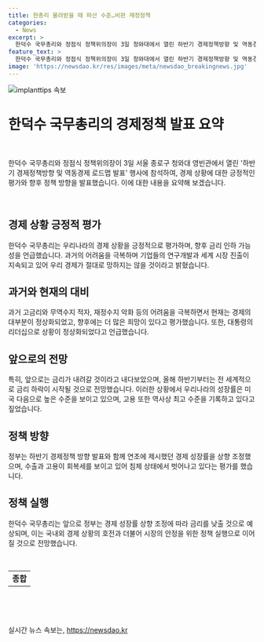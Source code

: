 ```yaml
---
title: 한총리 물려받을 때 파산 수준…비판 재정정책
categories:
  - News
excerpt: >
  한덕수 국무총리와 정점식 정책위의장이 3일 청와대에서 열린 하반기 경제정책방향 및 역동경제 로드맵 발표 행사에 참석하여 대화하였다. 한 총리는 우리 경제 상황을 긍정적으로 평가하며 향후 금리 인하 가능성을 언급했고, 과거의 어려움을 극복한 대통령의 리더십을 찬양했다. 또한 앞으로의 경제 전망을 긍정적으로 전망하며, 금리 하락과 성장률 상승을 예상했다. 정부는 하반기 경제 성장률을 상향 조정하고 수출과 고용의 회복세를 확인했다.
feature_text: >
  한덕수 국무총리와 정점식 정책위의장이 3일 청와대에서 열린 하반기 경제정책방향 및 역동경제 로드맵 발표 행사에 참석하여 대화하였다. 한 총리는 우리 경제 상황을 긍정적으로 평가하며 향후 금리 인하 가능성을 언급했고, 과거의 어려움을 극복한 대통령의 리더십을 찬양했다. 또한 앞으로의 경제 전망을 긍정적으로 전망하며, 금리 하락과 성장률 상승을 예상했다. 정부는 하반기 경제 성장률을 상향 조정하고 수출과 고용의 회복세를 확인했다.
image: 'https://newsdao.kr/res/images/meta/newsdao_breakingnews.jpg'
---
```


<p><img src="https://newsdao.kr/res/images/meta/newsdao_breakingnews.jpg" alt="implanttips 속보" /></p>

<h1 data-ke-size="size32">한덕수 국무총리의 경제정책 발표 요약</h1>

<p data-ke-size="size16">&nbsp;</p>

<p>한덕수 국무총리와 정점식 정책위의장이 3일 서울 종로구 청와대 영빈관에서 열린 '하반기 경제정책방향 및 역동경제 로드맵 발표' 행사에 참석하여, 경제 상황에 대한 긍정적인 평가와 향후 정책 방향을 발표했습니다. 이에 대한 내용을 요약해 보겠습니다.</p>

<p data-ke-size="size16">&nbsp;</p>

<h2 data-ke-size="size26">경제 상황 긍정적 평가</h2>

<p data-ke-size="size16">한덕수 국무총리는 우리나라의 경제 상황을 긍정적으로 평가하며, 향후 금리 인하 가능성을 언급했습니다. 과거의 어려움을 극복하며 기업들의 연구개발과 세계 시장 진출이 지속되고 있어 우리 경제가 절대로 망하지는 않을 것이라고 밝혔습니다.</p>

<h2 data-ke-size="size26">과거와 현재의 대비</h2>

<p data-ke-size="size16">과거 고금리와 무역수지 적자, 재정수지 악화 등의 어려움을 극복하면서 현재는 경제의 대부분이 정상화되었고, 향후에는 더 많은 희망이 있다고 평가했습니다. 또한, 대통령의 리더십으로 상황이 정상화되었다고 언급했습니다.</p>

<h2 data-ke-size="size26">앞으로의 전망</h2>

<p data-ke-size="size16">특히, 앞으로는 금리가 내려갈 것이라고 내다보았으며, 올해 하반기부터는 전 세계적으로 금리 하락이 시작될 것으로 전망했습니다. 이러한 상황에서 우리나라의 성장률은 미국 다음으로 높은 수준을 보이고 있으며, 고용 또한 역사상 최고 수준을 기록하고 있다고 짚었습니다.</p>

<h2 data-ke-size="size26">정책 방향</h2>

<p data-ke-size="size16">정부는 하반기 경제정책 방향 발표와 함께 연초에 제시했던 경제 성장률을 상향 조정했으며, 수출과 고용이 회복세를 보이고 있어 침체 상태에서 벗어나고 있다는 평가를 했습니다.</p>

<h2 data-ke-size="size26">정책 실행</h2>

<p data-ke-size="size16">한덕수 국무총리는 앞으로 정부는 경제 성장률 상향 조정에 따라 금리를 낮출 것으로 예상되며, 이는 국내외 경제 상황의 호전과 더불어 시장의 안정을 위한 정책 실행으로 이어질 것으로 전망했습니다.</p>

<p data-ke-size="size16">&nbsp;</p>

<table>
  <tbody>
    <tr>
      <td style="text-align: center; height: 17px;"><b>종합</b></td>
    </tr>
  </tbody>
</table>

<p data-ke-size="size16">&nbsp;</p>

<p data-ke-size="size16">&nbsp;</p>
실시간 뉴스 속보는, <a href="https://newsdao.kr" rel="dofollow">https://newsdao.kr</a>


